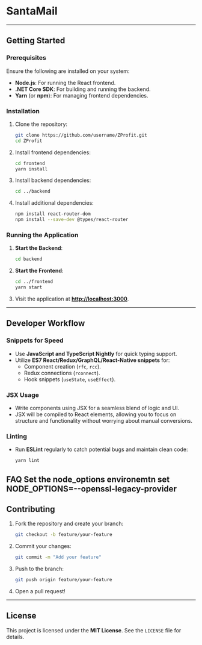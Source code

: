 # **SantaMail**



---


## **Getting Started**

### **Prerequisites**

Ensure the following are installed on your system:
- **Node.js**: For running the React frontend.
- **.NET Core SDK**: For building and running the backend.
- **Yarn** (or **npm**): For managing frontend dependencies.

### **Installation**

1. Clone the repository:
    ```bash
    git clone https://github.com/username/ZProfit.git
    cd ZProfit
    ```

2. Install frontend dependencies:
    ```bash
    cd frontend
    yarn install
    ```

3. Install backend dependencies:
    ```bash
    cd ../backend
    ```

4. Install additional dependencies:
    ```bash
    npm install react-router-dom
    npm install --save-dev @types/react-router
    ```

### **Running the Application**

1. **Start the Backend**:
    ```bash
    cd backend
    ```

2. **Start the Frontend**:
    ```bash
    cd ../frontend
    yarn start
    ```

3. Visit the application at **[http://localhost:3000](http://localhost:3000)**.

---

## **Developer Workflow**

### **Snippets for Speed**
- Use **JavaScript and TypeScript Nightly** for quick typing support.
- Utilize **ES7 React/Redux/GraphQL/React-Native snippets** for:
   - Component creation (`rfc`, `rcc`).
   - Redux connections (`rconnect`).
   - Hook snippets (`useState`, `useEffect`).

### **JSX Usage**
- Write components using JSX for a seamless blend of logic and UI.
- JSX will be compiled to React elements, allowing you to focus on structure and functionality without worrying about manual conversions.

### **Linting**
- Run **ESLint** regularly to catch potential bugs and maintain clean code:
   ```bash
   yarn lint
   ```

FAQ
Set the node_options environemtn
set NODE_OPTIONS=--openssl-legacy-provider
---

## **Contributing**

1. Fork the repository and create your branch:
    ```bash
    git checkout -b feature/your-feature
    ```

2. Commit your changes:
    ```bash
    git commit -m "Add your feature"
    ```

3. Push to the branch:
    ```bash
    git push origin feature/your-feature
    ```

4. Open a pull request!

---

## **License**

This project is licensed under the **MIT License**. See the `LICENSE` file for details.

